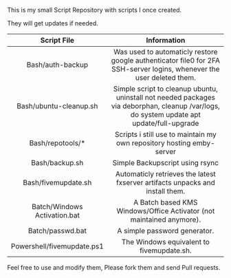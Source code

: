 This is my small Script Repository with scripts I once created.

They will get updates if needed.


| Script File | Information |
|:----:|:----:|
| Bash/auth-backup | Was used to automaticly restore google authenticator file0 for 2FA SSH-server logins, whenever the user deleted them. |
| Bash/ubuntu-cleanup.sh | Simple script to cleanup ubuntu, uninstall not needed packages via deborphan, cleanup /var/logs, do system update apt update/full-upgrade |
| Bash/repotools/* | Scripts i still use to maintain my own repository hosting emby-server |
| Bash/backup.sh | Simple Backupscript using rsync |
| Bash/fivemupdate.sh | Automaticly retrieves the latest fxserver artifacts unpacks and install them. |
| Batch/Windows Activation.bat | A Batch based KMS Windows/Office Activator (not maintained anymore). |
| Batch/passwd.bat | A simple password generator. |
| Powershell/fivemupdate.ps1 | The Windows equivalent to fivemupdate.sh. |


Feel free to use and modify them, Please fork them and send Pull requests.
